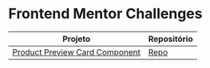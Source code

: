 # Frontend Mentor Challenges

|Projeto | Repositório |
|--------|-------------|
|[Product Preview Card Component](https://robertabononi.github.io/frontendmentor-challenges/product-preview-card-component/index.html)| [Repo](https://github.com/robertabononi/frontendmentor-challenges/tree/main/product-preview-card-component)|
